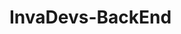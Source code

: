 # InvaDevs-BackEnd

<!--?php
    header("Access-Control-Allow-Origin: *");
    header("Access-Control-Allow-Methods: POST");
    header("Access-Control-Allow-Headers: Content-Type, Authorization");

    require_once 'Database.php';

    class User {
        private $conn;
        private $table_name = "users";

        public $name;
        public $cpf;
        public $phone;
        public $email;
        public $password;
        public $user_type = "user"; // Tipo padrão como "user"

        public function __construct($db) {
            $this->conn = $db;
        }

        public function create() {
            $query = "INSERT INTO " . $this->table_name . " (name, cpf, phone, email, password, user_type) VALUES (:name, :cpf, :phone, :email, :password, :user_type)";
            $stmt = $this->conn->prepare($query);

            $stmt->bindParam(":name", $this->name);
            $stmt->bindParam(":cpf", $this->cpf, PDO::PARAM_STR); // CPF como string para evitar problemas de formato
            $stmt->bindParam(":phone", $this->phone, PDO::PARAM_STR);
            $stmt->bindParam(":email", $this->email);
            $stmt->bindParam(":password", password_hash($this->password, PASSWORD_BCRYPT));
            $stmt->bindParam(":user_type", $this->user_type);

            if ($stmt->execute()) {
                echo "Usuário criado com sucesso!";
                return true;
            } else {
                echo "Erro ao criar usuário.";
                return false;
            }
        }
    }

    // Processamento da requisição
    if ($_SERVER['REQUEST_METHOD'] == 'POST') {
        // Conexão com o banco de dados
        $database = new Database();
        $db = $database->getConnection();

        // Criação da instância de usuário
        $user = new User($db);

        // Definindo propriedades com base nos dados do formulário
        $user->name = $_POST['Nome'] ?? null;
        $user->cpf = $_POST['CPF'] ?? null;
        $user->phone = $_POST['Celular'] ?? null;
        $user->email = $_POST['E-mail'] ?? null;
        $user->password = $_POST['Senha'] ?? null;

        // Tentativa de criação do usuário
        if ($user->create()) {
            echo "Usuário criado com sucesso!";
        } else {
            echo "Erro ao criar usuário.";
        }
    }
?-->
